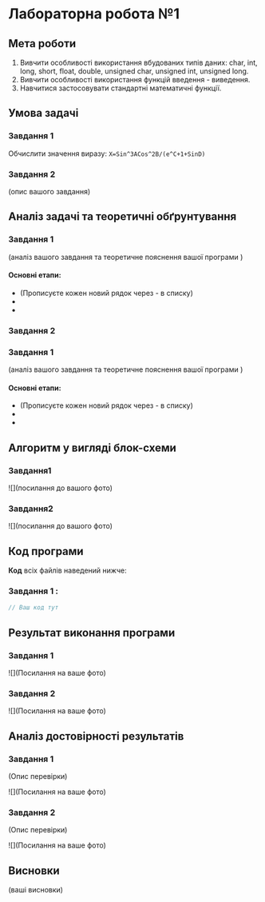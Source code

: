 # Лабораторна робота №1

## Мета роботи

1. Вивчити особливості використання вбудованих типів даних: char, int, long, short, float, double, unsigned char, unsigned int, unsigned long.
2. Вивчити особливості використання функцій введення - виведення.
3. Навчитися застосовувати стандартні математичні функції.

## Умова задачі

### Завдання 1
Обчислити значення виразу: `X=Sin^3ACos^2B/(e^C+1+SinD)`
### Завдання 2 
(опис вашого завдання)

## Аналіз задачі та теоретичні обґрунтування

### Завдання 1
(аналіз вашого завдання та теоретичне пояснення вашої програми )

#### Основні етапи:
  - (Прописуєте кожен новий рядок через - в списку)
  -
  -


### Завдання 2

### Завдання 1
(аналіз вашого завдання та теоретичне пояснення вашої програми )

#### Основні етапи:
  - (Прописуєте кожен новий рядок через - в списку)
  -
  -

## Алгоритм у вигляді блок-схеми

### Завдання1 
![](посилання до вашого фото)

### Завдання2 
![](посилання до вашого фото)

## Код програми

**Код** всіх файлів наведений нижче:

### Завдання 1 :
```cpp
// Ваш код тут 
```

## Результат виконання програми 

### Завдання 1

![](Посилання на ваше фото)

### Завдання 2 

![](Посилання на ваше фото)


## Аналіз достовірності результатів

### Завдання 1
(Опис перевірки)

![](Посилання на ваше фото)

### Завдання 2
(Опис перевірки)

![](Посилання на ваше фото)


## Висновки 

(ваші висновки)
